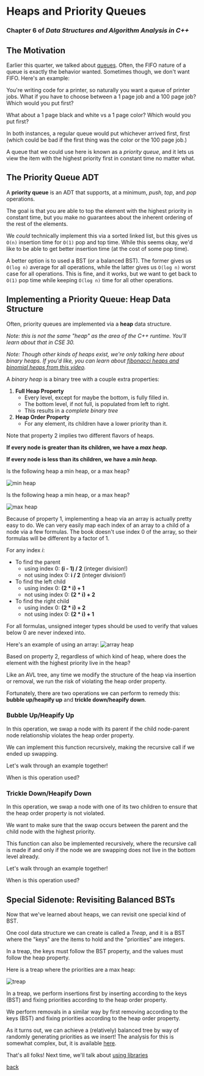 # Heaps and Priority Queues
### Chapter 6 of _Data Structures and Algorithm Analysis in C++_

## The Motivation
Earlier this quarter, we talked about [queues](./stacks_queues.md).
Often, the FIFO nature of a queue is exactly the behavior wanted.
Sometimes though, we don't want FIFO. Here's an example:

You're writing code for a printer, so naturally you want a queue of printer jobs.
What if you have to choose between a 1 page job and a 100 page job? Which would you put first?

What about a 1 page black and white vs a 1 page color? Which would you put first?

In both instances, a regular queue would put whichever arrived first, first (which could be bad
if the first thing was the color or the 100 page job.)

A queue that we could use here is known as a *priority queue*, and it lets us view the item
with the highest priority first in constant time no matter what.

## The Priority Queue ADT

A **priority queue** is an ADT that supports, at a minimum, *push*, *top*, and *pop* operations.

The goal is that you are able to top the element with the highest priority in constant time, but you make no guarantees about the inherent ordering of the rest of the elements.

We *could* technically implement this via a sorted linked list, but this gives us `O(n)` insertion time for `O(1)` pop and top time. While this seems okay, we'd like to be able to get better insertion time (at the cost of some pop time).

A better option is to used a BST (or a balanced BST). The former gives us `O(log n)` average for all operations, while the latter gives us `O(log n)` worst case for all operations.
This is fine, and it works, but we want to get back to `O(1)` pop time while keeping `O(log n)` time for all other operations.

## Implementing a Priority Queue: Heap Data Structure

Often, priority queues are implemented via a **heap** data structure.

*Note: this is not the same "heap" as the area of the C++ runtime. You'll learn about that in CSE 30.*

*Note: Though other kinds of heaps exist, we're only talking here about binary heaps. If you'd like, you can learn about [fibonacci heaps and binomial heaps from this video](https://www.youtube.com/watch?v=gxp_FrgTkQI).*

A *binary heap* is a binary tree with a couple extra properties:
1. **Full Heap Property**
   * Every level, except for maybe the bottom, is fully filled in.
   * The bottom level, if not full, is populated from left to right.
   * This results in a *complete binary tree*
2. **Heap Order Property**
   * For any element, its children have a lower priority than it.

Note that property 2 implies two different flavors of heaps.

**If every node is greater than its children, we have a _max heap._**

**If every node is less than its children, we have a _min heap._**

Is the following heap a min heap, or a max heap?

![min heap](../images/minbinaryheap.png)

Is the following heap a min heap, or a max heap?

![max heap](../images/maxbinaryheap.png)

Because of property 1, implementing a heap via an array is actually pretty easy to do. We can very easily map each index of an array to a child of a node via a few formulas. The book doesn't use index 0 of the array, so their formulas will be different by a factor of 1.

For any index *i*:
* To find the parent
  * using index 0: **(i - 1) / 2** (integer division!)
  * not using index 0: **i / 2** (integer division!)
* To find the left child
  * using index 0: **(2 * i) + 1**
  * not using index 0: **(2 * i) + 2**
* To find the right child
  * using index 0: **(2 * i) + 2**
  * not using index 0: **(2 * i) + 1**

For all formulas, unsigned integer types should be used to verify that values below 0 are never indexed into.

Here's an example of using an array:
![array heap](../images/binaryheapwarrayrepr.png)

Based on property 2, regardless of which kind of heap, where does the element with the highest priority live in the heap?

<!-- answer: the root -->

Like an AVL tree, any time we modify the structure of the heap via insertion or removal, we run the risk of violating the heap order property.

Fortunately, there are two operations we can perform to remedy this: **bubble up/heapify up** and **trickle down/heapify down**.

### Bubble Up/Heapify Up
In this operation, we swap a node with its parent if the
child node-parent node relationship violates the heap order property.

We can implement this function recursively, making the recursive call if we ended up swapping.

Let's walk through an example together!
<!-- use data structure visualization to do an example -->

When is this operation used?

<!-- answer: when inserting -->

### Trickle Down/Heapify Down
In this operation, we swap a node with one of its two children to ensure that the heap order property is not violated.

We want to make sure that the swap occurs between the parent
and the child node with the highest priority.

This function can also be implemented recursively, where
the recursive call is made if and only if the node we are
swapping does not live in the bottom level already.

Let's walk through an example together!
<!-- use data structure visualization to do an example -->

When is this operation used?

<!-- answer: when removing -->

## Special Sidenote: Revisiting Balanced BSTs

Now that we've learned about heaps, we can revisit one special kind of BST.

One cool data structure we can create is called a *Treap*, and it is a BST where the "keys" are the items to hold and the "priorities" are integers.

In a treap, the keys must follow the BST property, and the values must follow the heap property.

Here is a treap where the priorities are a max heap:

![treap](../images/rst.png)

In a treap, we perform insertions first by inserting according to the keys (BST) and fixing priorities according
to the heap order property.

We perform removals in a similar way by first removing according to the keys (BST) and fixing priorities according
to the heap order property.

As it turns out, we can achieve a (relatively) balanced tree by way of randomly generating priorities
as we insert! The analysis for this is somewhat complex, but, it is available [here](http://www.ist.tugraz.at/_attach/Publish/Eaa19/Chapter_05_RandomizedSearchTree_handout.pdf).

That's all folks! Next time, we'll talk about [using libraries](./libraries.md)

[back](../lectures.md)
